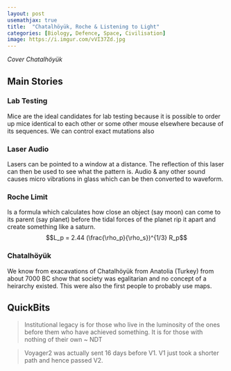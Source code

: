 ```yaml
---
layout: post
usemathjax: true
title:  "Chatalhöyük, Roche & Listening to Light"
categories: [Biology, Defence, Space, Civilisation]
image: https://i.imgur.com/vVI37Zd.jpg
---
```


*Cover Chatalhöyük*

## Main Stories

### Lab Testing
Mice are the ideal candidates for lab testing because it is possible to order up mice identical to each other or some other mouse elsewhere because of its sequences. We can control exact mutations also

### Laser Audio
Lasers can be pointed to a window at a distance. The reflection of this laser can then be used to see what the pattern is. Audio & any other sound causes micro vibrations in glass which can be then converted to waveform.

### Roche Limit
Is a formula which calculates how close an object (say moon) can come to its parent (say planet) before the tidal forces of the planet rip it apart and create something like a saturn.
$$L_p = 2.44 (\frac{\rho_p}{\rho_s})^{1/3} R_p$$

### Chatalhöyük
We know from exacavations of Chatalhöyük from Anatolia (Turkey) from about 7000 BC show that society was egalitarian and no concept of a heirarchy existed. This were also the first people to probably use maps.


## QuickBits
> Institutional legacy is for those who live in the luminosity of the ones before them who have achieved something. It is for those with nothing of their own ~ NDT

> Voyager2 was actually sent 16 days before V1. V1 just took a shorter path and hence passed V2.